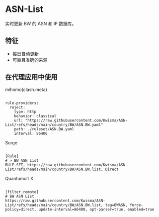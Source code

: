 
# ASN-List

实时更新 BW 的 ASN 和 IP 数据库。

## 特征

- 每日自动更新
- 可靠且准确的来源

## 在代理应用中使用

mihomo(clash.meta)

<pre><code class="language-javascript">
rule-providers:
  reject:
    type: http
    behavior: classical
    url: "https://raw.githubusercontent.com/Kwisma/ASN-List/refs/heads/main/country/BW/ASN.BW.yaml"
    path: ./ruleset/ASN.BW.yaml
    interval: 86400
</code></pre>

Surge

<pre><code class="language-javascript">
[Rule]
# > BW ASN List
RULE-SET, https://raw.githubusercontent.com/Kwisma/ASN-List/refs/heads/main/country/BW/ASN.BW.list, Direct
</code></pre>

Quantumult X

<pre><code class="language-javascript">
[filter_remote]
# BW ASN List
https://raw.githubusercontent.com/Kwisma/ASN-List/refs/heads/main/country/BW/ASN.BW.list, tag=BWASN, force-policy=direct, update-interval=86400, opt-parser=true, enabled=true
</code></pre>
